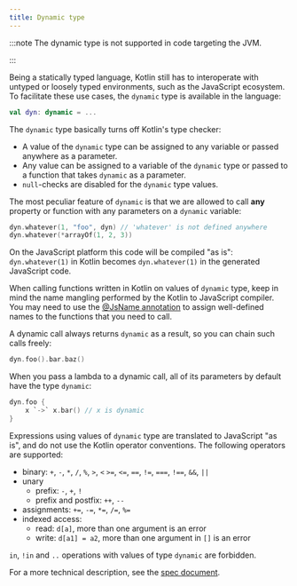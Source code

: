 ```yaml
---
title: Dynamic type
---
```

:::note
The dynamic type is not supported in code targeting the JVM.

:::

Being a statically typed language, Kotlin still has to interoperate with untyped or loosely typed environments,
such as the JavaScript ecosystem. To facilitate these use cases, the `dynamic` type is available in the language:

```kotlin
val dyn: dynamic = ...
```

The `dynamic` type basically turns off Kotlin's type checker:

- A value of the `dynamic` type can be assigned to any variable or passed anywhere as a parameter.
- Any value can be assigned to a variable of the `dynamic` type or passed to a function that takes `dynamic` as a parameter.
- `null`-checks are disabled for the `dynamic` type values.

The most peculiar feature of `dynamic` is that we are allowed to call **any** property or function with any parameters
on a `dynamic` variable:

```kotlin
dyn.whatever(1, "foo", dyn) // 'whatever' is not defined anywhere
dyn.whatever(*arrayOf(1, 2, 3))
```

On the JavaScript platform this code will be compiled "as is": `dyn.whatever(1)` in Kotlin becomes `dyn.whatever(1)` in
the generated JavaScript code.

When calling functions written in Kotlin on values of `dynamic` type, keep in mind the name mangling performed by the
Kotlin to JavaScript compiler. You may need to use the [@JsName annotation](js-to-kotlin-interop.md#jsname-annotation)
to assign well-defined names to the functions that you need to call.

A dynamic call always returns `dynamic` as a result, so you can chain such calls freely:

```kotlin
dyn.foo().bar.baz()
```

When you pass a lambda to a dynamic call, all of its parameters by default have the type `dynamic`:

```kotlin
dyn.foo {
    x `->` x.bar() // x is dynamic
}
```

Expressions using values of `dynamic` type are translated to JavaScript "as is", and do not use the Kotlin operator conventions.
The following operators are supported:

* binary: `+`, `-`, `*`, `/`, `%`, `>`, `<` `>=`, `<=`, `==`, `!=`, `===`, `!==`, `&&`, `||`
* unary
    * prefix: `-`, `+`, `!`
    * prefix and postfix: `++`, `--`
* assignments: `+=`, `-=`, `*=`, `/=`, `%=`
* indexed access:
    * read: `d[a]`, more than one argument is an error
    * write: `d[a1] = a2`, more than one argument in `[]` is an error

`in`, `!in` and `..` operations with values of type `dynamic` are forbidden.

For a more technical description, see the [spec document](https://github.com/JetBrains/kotlin/blob/master/spec-docs/dynamic-types.md).
